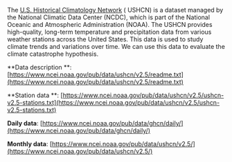 The [U.S. Historical Climatology Network](https://www.ncei.noaa.gov/products/land-based-station/us-historical-climatology-network#:~:text=U.S.%20Historical%20Climatology%20Network%20(USHCN)%20data%20are%20used%20to%20quantify,of%20long%2Dterm%20COOP%20stations) (
USHCN) is a dataset managed by the National
Climatic Data Center (NCDC), which is part of the National Oceanic and Atmospheric
Administration (NOAA). The USHCN provides high-quality, long-term temperature and
precipitation data from various weather stations across the United States. This data
is used to study climate trends and variations over time. We can use this data to evaluate the
climate catastrophe hypothesis.

**Data description
**: [https://www.ncei.noaa.gov/pub/data/ushcn/v2.5/readme.txt](https://www.ncei.noaa.gov/pub/data/ushcn/v2.5/readme.txt)

**Station data
**: [https://www.ncei.noaa.gov/pub/data/ushcn/v2.5/ushcn-v2.5-stations.txt](https://www.ncei.noaa.gov/pub/data/ushcn/v2.5/ushcn-v2.5-stations.txt)

**Daily data**: [https://www.ncei.noaa.gov/pub/data/ghcn/daily/](https://www.ncei.noaa.gov/pub/data/ghcn/daily/)

**Monthly data**: [https://www.ncei.noaa.gov/pub/data/ushcn/v2.5/](https://www.ncei.noaa.gov/pub/data/ushcn/v2.5/)


